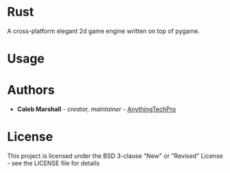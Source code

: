 Rust
====
A cross-platform elegant 2d game engine written on top of pygame.

Usage
=====

Authors
=======
* **Caleb Marshall** - *creator, maintainer* - [AnythingTechPro](https://github.com/AnythingTechPro)

License
=======
This project is licensed under the BSD 3-clause "New" or "Revised" License - see the LICENSE file for details
